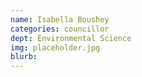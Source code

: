 ```yaml
---
name: Isabella Boushey
categories: councillor
dept: Environmental Science
img: placeholder.jpg
blurb:
---
```

